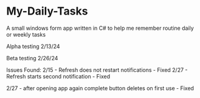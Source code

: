 # My-Daily-Tasks

A small windows form app written in C# to help me remember routine daily or weekly tasks

Alpha testing 2/13/24

Beta testing 2/26/24

Issues Found:
2/15 - Refresh does not restart notifications - Fixed
2/27 - Refresh starts second notification - Fixed

2/27 - after opening app again complete button deletes on first use - Fixed
